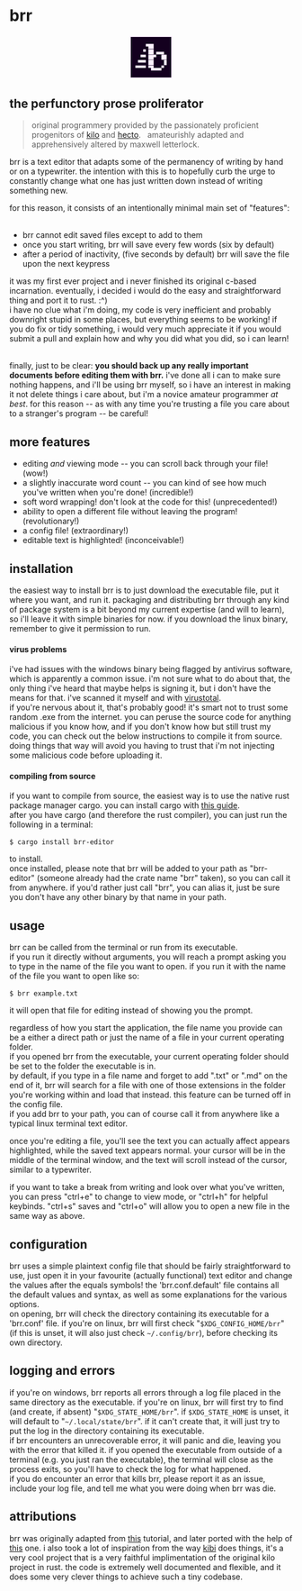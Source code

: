 # brr  

<p align="center">
  <img src="https://raw.githubusercontent.com/letterlock/brr/master/assets/brr.png" width="15%">
</p>

## the perfunctory prose proliferator  
> original programmery provided by the passionately proficient progenitors of [kilo](https://github.com/antirez/kilo) and [hecto](https://github.com/pflenker/hecto-tutorial).  
> amateurishly adapted and apprehensively altered by maxwell letterlock.  

brr is a text editor that adapts some of the permanency of writing by hand or on a typewriter. the intention with this is to hopefully curb the urge to constantly change what one has just written down instead of writing something new.  

for this reason, it consists of an intentionally minimal main set of "features":  
- brr cannot edit saved files except to add to them  
- once you start writing, brr will save every few words (six by default)  
- after a period of inactivity, (five seconds by default) brr will save the file upon the next keypress  

it was my first ever project and i never finished its original c-based incarnation. eventually, i decided i would do the easy and straightforward thing and port it to rust. :^)  
i have no clue what i'm doing, my code is very inefficient and probably downright stupid in some places, but everything seems to be working! if you do fix or tidy something, i would very much appreciate it if you would submit a pull and explain how and why you did what you did, so i can learn!  

finally, just to be clear: **you should back up any really important documents before editing them with brr.** i've done all i can to make sure nothing happens, and i'll be using brr myself, so i have an interest in making it not delete things i care about, but i'm a novice amateur programmer *at best*. for this reason -- as with any time you're trusting a file you care about to a stranger's program -- be careful!

## more features  
- editing *and* viewing mode -- you can scroll back through your file! (wow!)  
- a slightly inaccurate word count -- you can kind of see how much you've written when you're done! (incredible!)  
- soft word wrapping! don't look at the code for this! (unprecedented!)  
- ability to open a different file without leaving the program! (revolutionary!)  
- a config file! (extraordinary!)  
- editable text is highlighted! (inconceivable!)

## installation  
the easiest way to install brr is to just download the executable file, put it where you want, and run it. packaging and distributing brr through any kind of package system is a bit beyond my current expertise (and will to learn), so i'll leave it with simple binaries for now. if you download the linux binary, remember to give it permission to run.

#### virus problems  
i've had issues with the windows binary being flagged by antivirus software, which is apparently a common issue. i'm not sure what to do about that, the only thing i've heard that maybe helps is signing it, but i don't have the means for that. i've scanned it myself and with [virustotal](https://www.virustotal.com/gui/file/ab1f1775cae053f2bcef9fb43385cd51e398f8425b307df0d29819983c58864b?nocache=1).  
if you're nervous about it, that's probably good! it's smart not to trust some random .exe from the internet. you can peruse the source code for anything malicious if you know how, and if you don't know how but still trust my code, you can check out the below instructions to compile it from source. doing things that way will avoid you having to trust that i'm not injecting some malicious code before uploading it.  

#### compiling from source  
if you want to compile from source, the easiest way is to use the native rust package manager cargo. you can install cargo with [this guide](https://doc.rust-lang.org/stable/cargo/getting-started/installation.html).  
after you have cargo (and therefore the rust compiler), you can just run the following in a terminal:
```
$ cargo install brr-editor
```
to install.  
once installed, please note that brr will be added to your path as "brr-editor" (someone already had the crate name "brr" taken), so you can call it from anywhere. if you'd rather just call "brr", you can alias it, just be sure you don't have any other binary by that name in your path.

## usage  
brr can be called from the terminal or run from its executable.  
if you run it directly without arguments, you will reach a prompt asking you to type in the name of the file you want to open. if you run it with the name of the file you want to open like so:  
```
$ brr example.txt
```  
it will open that file for editing instead of showing you the prompt.  

regardless of how you start the application, the file name you provide can be a either a direct path or just the name of a file in your current operating folder.  
if you opened brr from the executable, your current operating folder should be set to the folder the executable is in.  
by default, if you type in a file name and forget to add ".txt" or ".md" on the end of it, brr will search for a file with one of those extensions in the folder you're working within and load that instead. this feature can be turned off in the config file.  
if you add brr to your path, you can of course call it from anywhere like a typical linux terminal text editor.  

once you're editing a file, you'll see the text you can actually affect appears highlighted, while the saved text appears normal. your cursor will be in the middle of the terminal window, and the text will scroll instead of the cursor, similar to a typewriter.  

if you want to take a break from writing and look over what you've written, you can press "ctrl+e" to change to view mode, or "ctrl+h" for helpful keybinds. "ctrl+s" saves and "ctrl+o" will allow you to open a new file in the same way as above.  

## configuration  
brr uses a simple plaintext config file that should be fairly straightforward to use, just open it in your favourite (actually functional) text editor and change the values after the equals symbols! the 'brr.conf.default' file contains all the default values and syntax, as well as some explanations for the various options.  
on opening, brr will check the directory containing its executable for a 'brr.conf' file. if you're on linux, brr will first check "`$XDG_CONFIG_HOME/brr`" (if this is unset, it will also just check `~/.config/brr`), before checking its own directory.  

## logging and errors
if you're on windows, brr reports all errors through a log file placed in the same directory as the executable. if you're on linux, brr will first try to find (and create, if absent) "`$XDG_STATE_HOME/brr`". if `$XDG_STATE_HOME` is unset, it will default to "`~/.local/state/brr`". if it can't create that, it will just try to put the log in the directory containing its executable.  
if brr encounters an unrecoverable error, it will panic and die, leaving you with the error that killed it. if you opened the executable from outside of a terminal (e.g. you just ran the executable), the terminal will close as the process exits, so you'll have to check the log for what happened.  
if you do encounter an error that kills brr, please report it as an issue, include your log file, and tell me what you were doing when brr was die.  

## attributions
brr was originally adapted from [this](https://viewsourcecode.org/snaptoken/kilo/01.setup.html) tutorial, and later ported with the help of [this](https://www.flenker.blog/hecto/) one. i also took a lot of inspiration from the way [kibi](https://github.com/ilai-deutel/kibi) does things, it's a very cool project that is a very faithful implimentation of the original kilo project in rust. the code is extremely well documented and flexible, and it does some very clever things to achieve such a tiny codebase.  
